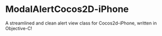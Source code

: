# ModalAlertCocos2D-iPhone
A streamlined and clean alert view class for Cocos2d-iPhone, written in Objective-C!
